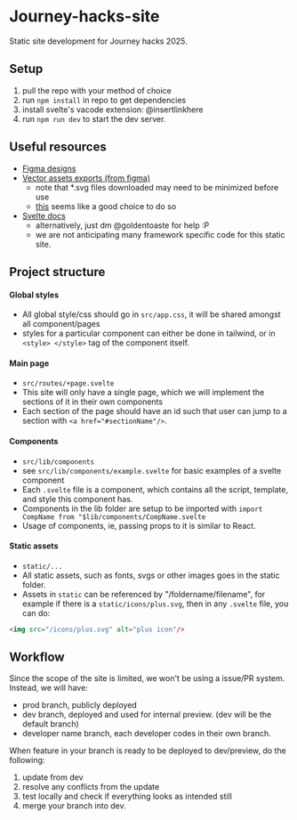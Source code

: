 # Journey-hacks-site
Static site development for Journey hacks 2025.

## Setup
1. pull the repo with your method of choice
2. run `npm install` in repo to get dependencies 
3. install svelte's vacode extension: @insertlinkhere
4. run `npm run dev` to start the dev server.


## Useful resources
* [Figma designs](https://www.figma.com/design/2c0neayYTzaNd4gWoRHRms/JourneyHacks-2025?node-id=66-2&p=f&t=mwEcRce7zsrZ5S9o-0)
* [Vector assets exports (from figma)](https://drive.google.com/drive/folders/1I1xPximLWm2oZPk4VxsPAUVFpM_wQuz5?usp=sharing)
    + note that *.svg files downloaded may need to be minimized before use
    + [this](https://github.com/svg/svgo) seems like a good choice to do so
* [Svelte docs](https://svelte.dev/docs/svelte/overview)
    + alternatively, just dm @goldentoaste for help :P
    + we are not anticipating many framework specific code for this static site.

## Project structure

#### Global styles
* All global style/css should go in `src/app.css`, it will be shared amongst all component/pages
* styles for a particular component can either be done in tailwind, or in `<style> </style>` tag of the component itself.

#### Main page
* `src/routes/+page.svelte`
* This site will only have a single page, which we will implement the sections of it in their own components
* Each section of the page should have an id such that user can jump to a section with `<a href="#sectionName"/>`.

#### Components
* `src/lib/components`
* see `src/lib/components/example.svelte` for basic examples of a svelte component
* Each `.svelte` file is a component, which contains all the script, template, and style this component has.
* Components in the lib folder are setup to be imported with `import CompName from "$lib/components/CompName.svelte`
* Usage of components, ie, passing props to it is similar to React.

#### Static assets
* `static/...`
* All static assets, such as fonts, svgs or other images goes in the static folder.
* Assets in `static` can be referenced by "/foldername/filename", for example if there is a `static/icons/plus.svg`, then in any `.svelte` file, you can do:
```html
<img src="/icons/plus.svg" alt="plus icon"/>
```

## Workflow
Since the scope of the site is limited, we won't be using a issue/PR system. Instead, we will have:
* prod branch, publicly deployed 
* dev branch, deployed and used for internal preview. (dev will be the default branch)
* developer name branch, each developer codes in their own branch.

When feature in your branch is ready to be deployed to dev/preview, do the following:
1. update from dev
2. resolve any conflicts from the update 
3. test locally and check if everything looks as intended still
4. merge your branch into dev.
